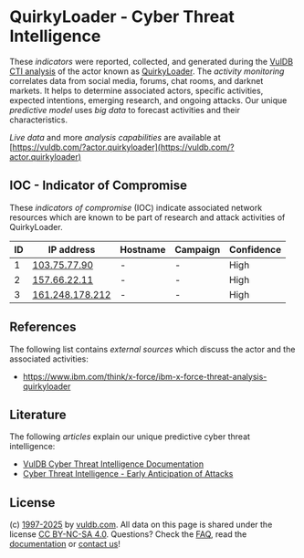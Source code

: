 # QuirkyLoader - Cyber Threat Intelligence

These _indicators_ were reported, collected, and generated during the [VulDB CTI analysis](https://vuldb.com/?kb.cti) of the actor known as [QuirkyLoader](https://vuldb.com/?actor.quirkyloader). The _activity monitoring_ correlates data from social media, forums, chat rooms, and darknet markets. It helps to determine associated actors, specific activities, expected intentions, emerging research, and ongoing attacks. Our unique _predictive model_ uses _big data_ to forecast activities and their characteristics.

_Live data_ and more _analysis capabilities_ are available at [https://vuldb.com/?actor.quirkyloader](https://vuldb.com/?actor.quirkyloader)

## IOC - Indicator of Compromise

These _indicators of compromise_ (IOC) indicate associated network resources which are known to be part of research and attack activities of QuirkyLoader.

ID | IP address | Hostname | Campaign | Confidence
-- | ---------- | -------- | -------- | ----------
1 | [103.75.77.90](https://vuldb.com/?ip.103.75.77.90) | - | - | High
2 | [157.66.22.11](https://vuldb.com/?ip.157.66.22.11) | - | - | High
3 | [161.248.178.212](https://vuldb.com/?ip.161.248.178.212) | - | - | High

## References

The following list contains _external sources_ which discuss the actor and the associated activities:

* https://www.ibm.com/think/x-force/ibm-x-force-threat-analysis-quirkyloader

## Literature

The following _articles_ explain our unique predictive cyber threat intelligence:

* [VulDB Cyber Threat Intelligence Documentation](https://vuldb.com/?kb.cti)
* [Cyber Threat Intelligence - Early Anticipation of Attacks](https://www.scip.ch/en/?labs.20201022)

## License

(c) [1997-2025](https://vuldb.com/?kb.changelog) by [vuldb.com](https://vuldb.com/?kb.about). All data on this page is shared under the license [CC BY-NC-SA 4.0](https://creativecommons.org/licenses/by-nc-sa/4.0/). Questions? Check the [FAQ](https://vuldb.com/?kb.faq), read the [documentation](https://vuldb.com/?kb) or [contact us](https://vuldb.com/?contact)!
